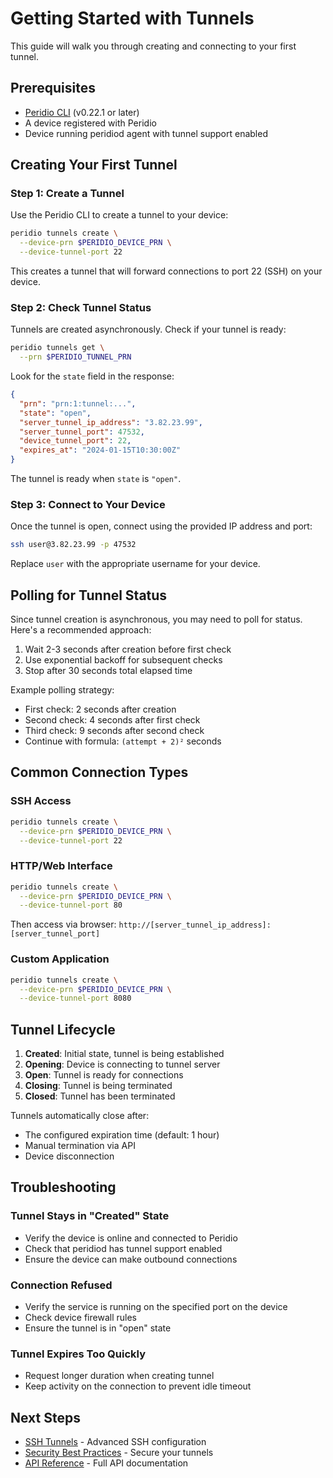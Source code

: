 # Getting Started with Tunnels

This guide will walk you through creating and connecting to your first tunnel.

## Prerequisites

- [Peridio CLI](https://github.com/peridio/morel/releases) (v0.22.1 or later)
- A device registered with Peridio
- Device running peridiod agent with tunnel support enabled

## Creating Your First Tunnel

### Step 1: Create a Tunnel

Use the Peridio CLI to create a tunnel to your device:

```bash
peridio tunnels create \
  --device-prn $PERIDIO_DEVICE_PRN \
  --device-tunnel-port 22
```

This creates a tunnel that will forward connections to port 22 (SSH) on your device.

### Step 2: Check Tunnel Status

Tunnels are created asynchronously. Check if your tunnel is ready:

```bash
peridio tunnels get \
  --prn $PERIDIO_TUNNEL_PRN
```

Look for the `state` field in the response:

```json
{
  "prn": "prn:1:tunnel:...",
  "state": "open",
  "server_tunnel_ip_address": "3.82.23.99",
  "server_tunnel_port": 47532,
  "device_tunnel_port": 22,
  "expires_at": "2024-01-15T10:30:00Z"
}
```

The tunnel is ready when `state` is `"open"`.

### Step 3: Connect to Your Device

Once the tunnel is open, connect using the provided IP address and port:

```bash
ssh user@3.82.23.99 -p 47532
```

Replace `user` with the appropriate username for your device.

## Polling for Tunnel Status

Since tunnel creation is asynchronous, you may need to poll for status. Here's a recommended approach:

1. Wait 2-3 seconds after creation before first check
2. Use exponential backoff for subsequent checks
3. Stop after 30 seconds total elapsed time

Example polling strategy:

- First check: 2 seconds after creation
- Second check: 4 seconds after first check
- Third check: 9 seconds after second check
- Continue with formula: `(attempt + 2)²` seconds

## Common Connection Types

### SSH Access

```bash
peridio tunnels create \
  --device-prn $PERIDIO_DEVICE_PRN \
  --device-tunnel-port 22
```

### HTTP/Web Interface

```bash
peridio tunnels create \
  --device-prn $PERIDIO_DEVICE_PRN \
  --device-tunnel-port 80
```

Then access via browser: `http://[server_tunnel_ip_address]:[server_tunnel_port]`

### Custom Application

```bash
peridio tunnels create \
  --device-prn $PERIDIO_DEVICE_PRN \
  --device-tunnel-port 8080
```

## Tunnel Lifecycle

1. **Created**: Initial state, tunnel is being established
2. **Opening**: Device is connecting to tunnel server
3. **Open**: Tunnel is ready for connections
4. **Closing**: Tunnel is being terminated
5. **Closed**: Tunnel has been terminated

Tunnels automatically close after:

- The configured expiration time (default: 1 hour)
- Manual termination via API
- Device disconnection

## Troubleshooting

### Tunnel Stays in "Created" State

- Verify the device is online and connected to Peridio
- Check that peridiod has tunnel support enabled
- Ensure the device can make outbound connections

### Connection Refused

- Verify the service is running on the specified port on the device
- Check device firewall rules
- Ensure the tunnel is in "open" state

### Tunnel Expires Too Quickly

- Request longer duration when creating tunnel
- Keep activity on the connection to prevent idle timeout

## Next Steps

- [SSH Tunnels](ssh-tunnels.md) - Advanced SSH configuration
- [Security Best Practices](security.md) - Secure your tunnels
- [API Reference](/admin-api#tunnels) - Full API documentation
